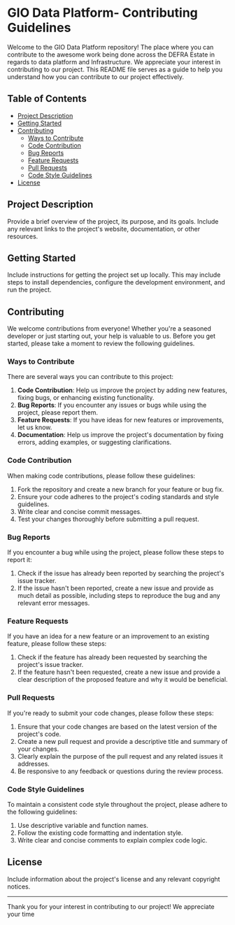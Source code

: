 # GIO Data Platform- Contributing Guidelines

Welcome to the GIO Data Platform repository! The place where you can contribute to the awesome work being done across the DEFRA Estate in regards to data platform and Infrastructure. We appreciate your interest in contributing to our project. This README file serves as a guide to help you understand how you can contribute to our project effectively.

## Table of Contents
- [Project Description](#project-description)
- [Getting Started](#getting-started)
- [Contributing](#contributing)
    - [Ways to Contribute](#ways-to-contribute)
    - [Code Contribution](#code-contribution)
    - [Bug Reports](#bug-reports)
    - [Feature Requests](#feature-requests)
    - [Pull Requests](#pull-requests)
    - [Code Style Guidelines](#code-style-guidelines)
- [License](#license)

## Project Description

Provide a brief overview of the project, its purpose, and its goals. Include any relevant links to the project's website, documentation, or other resources.

## Getting Started

Include instructions for getting the project set up locally. This may include steps to install dependencies, configure the development environment, and run the project.

## Contributing

We welcome contributions from everyone! Whether you're a seasoned developer or just starting out, your help is valuable to us. Before you get started, please take a moment to review the following guidelines.

### Ways to Contribute

There are several ways you can contribute to this project:

1. **Code Contribution**: Help us improve the project by adding new features, fixing bugs, or enhancing existing functionality.
2. **Bug Reports**: If you encounter any issues or bugs while using the project, please report them.
3. **Feature Requests**: If you have ideas for new features or improvements, let us know.
4. **Documentation**: Help us improve the project's documentation by fixing errors, adding examples, or suggesting clarifications.

### Code Contribution

When making code contributions, please follow these guidelines:

1. Fork the repository and create a new branch for your feature or bug fix.
2. Ensure your code adheres to the project's coding standards and style guidelines.
3. Write clear and concise commit messages.
4. Test your changes thoroughly before submitting a pull request.

### Bug Reports

If you encounter a bug while using the project, please follow these steps to report it:

1. Check if the issue has already been reported by searching the project's issue tracker.
2. If the issue hasn't been reported, create a new issue and provide as much detail as possible, including steps to reproduce the bug and any relevant error messages.

### Feature Requests

If you have an idea for a new feature or an improvement to an existing feature, please follow these steps:

1. Check if the feature has already been requested by searching the project's issue tracker.
2. If the feature hasn't been requested, create a new issue and provide a clear description of the proposed feature and why it would be beneficial.

### Pull Requests

If you're ready to submit your code changes, please follow these steps:

1. Ensure that your code changes are based on the latest version of the project's code.
2. Create a new pull request and provide a descriptive title and summary of your changes.
3. Clearly explain the purpose of the pull request and any related issues it addresses.
4. Be responsive to any feedback or questions during the review process.

### Code Style Guidelines

To maintain a consistent code style throughout the project, please adhere to the following guidelines:

1. Use descriptive variable and function names.
2. Follow the existing code formatting and indentation style.
3. Write clear and concise comments to explain complex code logic.

## License

Include information about the project's license and any relevant copyright notices.

---

Thank you for your interest in contributing to our project! We appreciate your time
